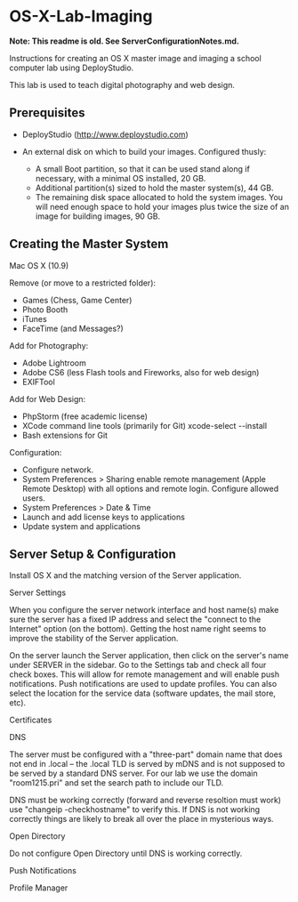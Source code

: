 OS-X-Lab-Imaging
================
**Note: This readme is old. See ServerConfigurationNotes.md.**

Instructions for creating an OS X master image and imaging a school computer lab using DeployStudio.

This lab is used to teach digital photography and web design.

Prerequisites
-------------

* DeployStudio (http://www.deploystudio.com)

* An external disk on which to build your images. Configured thusly:
  * A small Boot partition, so that it can be used stand along if necessary, with a minimal OS installed, 20 GB.
  * Additional partition(s) sized to hold the master system(s), 44 GB.
  * The remaining disk space allocated to hold the system images. You will need enough space to hold your images plus twice the size of an image for building images, 90 GB.

Creating the Master System
--------------------------

Mac OS X (10.9)

Remove (or move to a restricted folder):
* Games (Chess, Game Center)
* Photo Booth
* iTunes
* FaceTime (and Messages?)

Add for Photography:
* Adobe Lightroom
* Adobe CS6 (less Flash tools and Fireworks, also for web design)
* EXIFTool

Add for Web Design:
* PhpStorm (free academic license)
* XCode command line tools (primarily for Git) xcode-select --install
* Bash extensions for Git

Configuration:
* Configure network.
* System Preferences > Sharing enable remote management (Apple Remote Desktop) with all options and remote login. Configure allowed users.
* System Preferences > Date & Time
* Launch and add license keys to applications
* Update system and applications

Server Setup & Configuration
----------------------------

Install OS X and the matching version of the Server application.

Server Settings

When you configure the server network interface and host name(s) make sure the server has a fixed IP address and select the "connect to the Internet" option (on the bottom). Getting the host name right seems to improve the stability of the Server application.

On the server launch the Server application, then click on the server's name under SERVER in the sidebar. Go to the Settings tab and check all four check boxes. This will allow for remote management and will enable push notifications. Push notifications are used to update profiles. You can also select the location for the service data (software updates, the mail store, etc).

Certificates

DNS

The server must be configured with a "three-part" domain name that does not end in .local – the .local TLD is served by mDNS and is not supposed to be served by a standard DNS server. For our lab we use the domain "room1215.pri" and set the search path to include our TLD.

DNS must be working correctly (forward and reverse resoltion must work) use "changeip -checkhostname" to verify this. If DNS is not working correctly things are likely to break all over the place in mysterious ways.

Open Directory

Do not configure Open Directory until DNS is working correctly.

Push Notifications

Profile Manager
